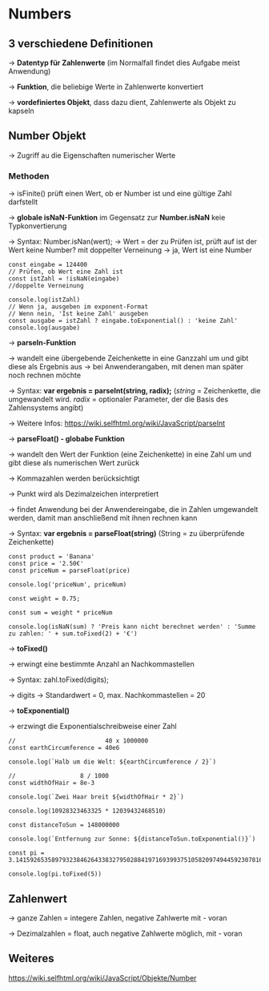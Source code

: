# Numbers

## 3 verschiedene Definitionen

-> **Datentyp für Zahlenwerte** (im Normalfall findet dies Aufgabe meist Anwendung)

-> **Funktion**, die beliebige Werte in Zahlenwerte konvertiert

-> **vordefiniertes Objekt**, dass dazu dient, Zahlenwerte als Objekt zu kapseln


## Number Objekt

-> Zugriff au die Eigenschaften numerischer Werte

### Methoden

-> isFinite() prüft einen Wert, ob er Number ist und eine gültige Zahl darfstellt 

-> **globale isNaN-Funktion** im Gegensatz zur **Number.isNaN** keie Typkonvertierung

-> Syntax: Number.isNan(wert); -> Wert = der zu Prüfen ist, prüft auf ist der Wert keine Number? mit doppelter Verneinung -> ja, Wert ist eine Number

    const eingabe = 124400
    // Prüfen, ob Wert eine Zahl ist
    const istZahl = !isNaN(eingabe)
    //doppelte Verneinung

    console.log(istZahl)
    // Wenn ja, ausgeben im exponent-Format
    // Wenn nein, 'Ist keine Zahl' ausgeben
    const ausgabe = istZahl ? eingabe.toExponential() : 'keine Zahl'
    console.log(ausgabe)

-> **parseIn-Funktion** 

-> wandelt eine übergebende Zeichenkette in eine Ganzzahl um und gibt diese als Ergebnis aus -> bei Anwenderangaben, mit denen man später noch rechnen möchte

-> Syntax: **var ergebnis = parseInt(string, radix);** (*string* = Zeichenkette, die umgewandelt wird. *radix* = optionaler Parameter, der die Basis des Zahlensystems angibt)

-> Weitere Infos: <https://wiki.selfhtml.org/wiki/JavaScript/parseInt>

-> **parseFloat() - globabe Funktion**

-> wandelt den Wert der Funktion (eine Zeichenkette) in eine Zahl um und gibt diese als numerischen Wert zurück 

-> Kommazahlen werden berücksichtigt

-> Punkt wird als Dezimalzeichen interpretiert

-> findet Anwendung bei der Anwendereingabe, die in Zahlen umgewandelt werden, damit man anschließend mit ihnen rechnen kann

-> Syntax: **var ergebnis = parseFloat(string)** (String = zu überprüfende Zeichenkette)

    const product = 'Banana'
    const price = '2.50€'
    const priceNum = parseFloat(price)

    console.log('priceNum', priceNum)

    const weight = 0.75;

    const sum = weight * priceNum

    console.log(isNaN(sum) ? 'Preis kann nicht berechnet werden' : 'Summe zu zahlen: ' + sum.toFixed(2) + '€')

-> **toFixed()** 

-> erwingt eine bestimmte Anzahl an Nachkommastellen

-> Syntax: zahl.toFixed(digits); 

-> digits -> Standardwert = 0, max. Nachkommastellen = 20

-> **toExponential()**

-> erzwingt die Exponentialschreibweise einer Zahl

    //                         40 x 1000000
    const earthCircumference = 40e6

    console.log(`Halb um die Welt: ${earthCircumference / 2}`)

    //                  8 / 1000
    const widthOfHair = 8e-3

    console.log(`Zwei Haar breit ${widthOfHair * 2}`)

    console.log(10928323463325 * 12039432468510)

    const distanceToSun = 148000000

    console.log(`Entfernung zur Sonne: ${distanceToSun.toExponential()}`)

    const pi = 3.1415926535897932384626433832795028841971693993751058209749445923078164062862089986280348253421170679821480865132823066470938446095505822317253594081284811174502841027019385211055596446229489

    console.log(pi.toFixed(5))

## Zahlenwert

-> ganze Zahlen = integere Zahlen, negative Zahlwerte mit - voran

-> Dezimalzahlen = float, auch negative Zahlwerte möglich, mit - voran

## Weiteres

<https://wiki.selfhtml.org/wiki/JavaScript/Objekte/Number>





































